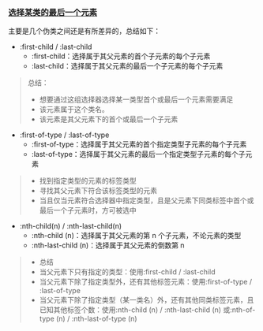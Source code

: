 ### [选择某类的最后一个元素](https://juejin.cn/post/6844904072206614535) 

主要是几个伪类之间还是有所差异的，总结如下：

- :first-child / :last-child
  - :first-child：选择属于其父元素的首个子元素的每个子元素
  - :last-child：选择属于其父元素的最后一个子元素的每个子元素

> 总结：
> - 想要通过这组选择器选择某一类型首个或最后一个元素需要满足
> - 该元素属于这个类名。
> - 该元素是其父元素下的首个或最后一个子元素

- :first-of-type / :last-of-type
  - :first-of-type：选择属于其父元素的首个指定类型子元素的每个子元素
  - :last-of-type：选择属于其父元素的最后一个指定类型子元素的每个子元素

> - 找到指定类型的元素的标签类型
> - 寻找其父元素下符合该标签类型的元素
> - 当且仅当元素符合选择器中指定类型，且是父元素下同类标签中首个或最后一个子元素时，方可被选中

- :nth-child(n) / :nth-last-child(n)
  - :nth-child (n)：选择属于其父元素的第 n 个子元素，不论元素的类型
  - :nth-last-child (n)：选择属于其父元素的倒数第 n 

> - 总结
> - 当父元素下只有指定的类型：使用:first-child / :last-child
> - 当父元素下除了指定类型外，还有其他标签元素：使用:first-of-type / :last-of-type
> - 当父元素下除了指定类型（某一类名）外，还有其他同类标签元素，且已知其他标签个数：使用:nth-child (n) / :nth-last-child (n) 或:nth-of-type (n) / :nth-last-of-type (n)

